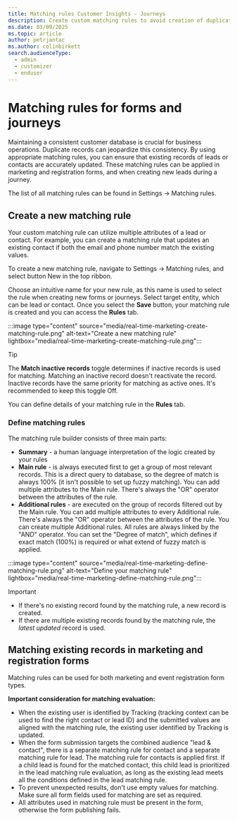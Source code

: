 ```yaml
---
title: Matching rules Customer Insights - Journeys
description: Create custom matching rules to avoid creation of duplicate records in forms and journeys
ms.date: 03/09/2025
ms.topic: article
author: petrjantac
ms.author: colinbirkett
search.audienceType: 
  - admin
  - customizer
  - enduser
---
```


# Matching rules for forms and journeys

Maintaining a consistent customer database is crucial for business operations. Duplicate records can jeopardize this consistency. By using appropriate matching rules, you can ensure that existing records of leads or contacts are accurately updated. These matching rules can be applied in marketing and registration forms, and when creating new leads during a journey.

The list of all matching rules can be found in Settings -> Matching rules.

## Create a new matching rule

Your custom matching rule can utilize multiple attributes of a lead or contact. For example, you can create a matching rule that updates an existing contact if both the email and phone number match the existing values.

To create a new matching rule, navigate to Settings -> Matching rules, and select button New in the top ribbon.

Choose an intuitive name for your new rule, as this name is used to select the rule when creating new forms or journeys. Select target entity, which can be lead or contact. Once you select the **Save** button, your matching rule is created and you can access the **Rules** tab.

:::image type="content" source="media/real-time-marketing-create-matching-rule.png" alt-text="Create a new matching rule" lightbox="media/real-time-marketing-create-matching-rule.png":::

 > [!TIP]
 > The **Match inactive records** toggle determines if inactive records is used for matching. Matching an inactive record doesn't reactivate the record. Inactive records have the same priority for matching as active ones. It's recommended to keep this toggle Off.

You can define details of your matching rule in the **Rules** tab.

### Define matching rules

The matching rule builder consists of three main parts:

- **Summary** - a human language interpretation of the logic created by your rules
- **Main rule** - is always executed first to get a group of most relevant records. This is a direct query to database, so the degree of match is always 100% (it isn't possible to set up fuzzy matching). You can add multiple attributes to the Main rule. There's always the "OR" operator between the attributes of the rule.
- **Additional rules** - are executed on the group of records filtered out by the Main rule. You can add multiple attributes to every Additional rule. There's always the "OR" operator between the attributes of the rule. You can create multiple Additional rules. All rules are always linked by the "AND" operator. You can set the "Degree of match", which defines if exact match (100%) is required or what extend of fuzzy match is applied.

:::image type="content" source="media/real-time-marketing-define-matching-rule.png" alt-text="Define your matching rule" lightbox="media/real-time-marketing-define-matching-rule.png":::

> [!IMPORTANT]
>
> - If there's no existing record found by the matching rule, a new record is created.
> - If there are multiple existing records found by the matching rule, the *latest updated* record is used.

## Matching existing records in marketing and registration forms

Matching rules can be used for both marketing and event registration form types.

**Important consideration for matching evaluation:**

- When the existing user is identified by Tracking (tracking context can be used to find the right contact or lead ID) and the submitted values are aligned with the matching rule, the existing user identified by Tracking is updated.
- When the form submission targets the combined audience "lead & contact", there is a separate matching rule for contact and a separate matching rule for lead. The matching rule for contacts is applied first. If a child lead is found for the matched contact, this child lead is prioritized in the lead matching rule evaluation, as long as the existing lead meets all the conditions defined in the lead matching rule.
- To prevent unexpected results, don't use empty values for matching. Make sure all form fields used for matching are set as required.
- All attributes used in matching rule must be present in the form, otherwise the form publishing fails.
